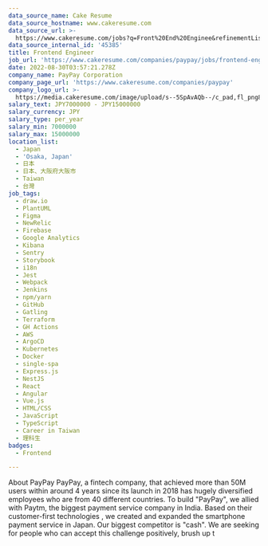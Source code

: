 ```yaml
---
data_source_name: Cake Resume
data_source_hostname: www.cakeresume.com
data_source_url: >-
  https://www.cakeresume.com/jobs?q=Front%20End%20Enginee&refinementList[lang_name][0]=E[…]tech_front-end-development&range[salary_range][min]=1000000
data_source_internal_id: '45385'
title: Frontend Engineer
job_url: 'https://www.cakeresume.com/companies/paypay/jobs/frontend-engineer-37d8c6'
date: 2022-08-30T03:57:21.278Z
company_name: PayPay Corporation
company_page_url: 'https://www.cakeresume.com/companies/paypay'
company_logo_url: >-
  https://media.cakeresume.com/image/upload/s--5SpAvAQb--/c_pad,fl_png8,h_200,w_200/v1661308360/nohqurbf1obsegimuveh.png
salary_text: JPY7000000 - JPY15000000
salary_currency: JPY
salary_type: per_year
salary_min: 7000000
salary_max: 15000000
location_list:
  - Japan
  - 'Osaka, Japan'
  - 日本
  - 日本、大阪府大阪市
  - Taiwan
  - 台灣
job_tags:
  - draw.io
  - PlantUML
  - Figma
  - NewRelic
  - Firebase
  - Google Analytics
  - Kibana
  - Sentry
  - Storybook
  - i18n
  - Jest
  - Webpack
  - Jenkins
  - npm/yarn
  - GitHub
  - Gatling
  - Terraform
  - GH Actions
  - AWS
  - ArgoCD
  - Kubernetes
  - Docker
  - single-spa
  - Express.js
  - NestJS
  - React
  - Angular
  - Vue.js
  - HTML/CSS
  - JavaScript
  - TypeScript
  - Career in Taiwan
  - 理科生
badges:
  - Frontend

---
```


About PayPay PayPay, a fintech company, that achieved more than 50M users within around 4 years since its launch in 2018 has hugely diversified employees who are from 40 different countries. To build "PayPay", we allied with Paytm, the biggest payment service company in India. Based on their customer-first technologies , we created and expanded the smartphone payment service in Japan. Our biggest competitor is "cash". We are seeking for people who can accept this challenge positively, brush up t